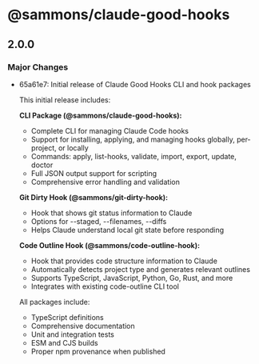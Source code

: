# @sammons/claude-good-hooks

## 2.0.0

### Major Changes

- 65a61e7: Initial release of Claude Good Hooks CLI and hook packages

  This initial release includes:

  **CLI Package (@sammons/claude-good-hooks):**
  - Complete CLI for managing Claude Code hooks
  - Support for installing, applying, and managing hooks globally, per-project, or locally
  - Commands: apply, list-hooks, validate, import, export, update, doctor
  - Full JSON output support for scripting
  - Comprehensive error handling and validation

  **Git Dirty Hook (@sammons/git-dirty-hook):**
  - Hook that shows git status information to Claude
  - Options for --staged, --filenames, --diffs
  - Helps Claude understand local git state before responding

  **Code Outline Hook (@sammons/code-outline-hook):**
  - Hook that provides code structure information to Claude
  - Automatically detects project type and generates relevant outlines
  - Supports TypeScript, JavaScript, Python, Go, Rust, and more
  - Integrates with existing code-outline CLI tool

  All packages include:
  - TypeScript definitions
  - Comprehensive documentation
  - Unit and integration tests
  - ESM and CJS builds
  - Proper npm provenance when published
